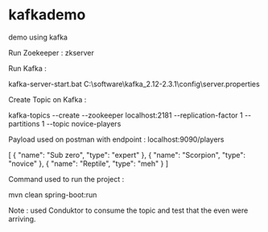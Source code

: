 # kafkademo
demo using kafka

Run Zoekeeper : zkserver

Run Kafka : 

kafka-server-start.bat C:\software\kafka_2.12-2.3.1\config\server.properties

Create Topic on Kafka :

kafka-topics --create --zookeeper localhost:2181 --replication-factor 1 --partitions 1  --topic novice-players

Payload used on postman with endpoint : localhost:9090/players

[
    {
      "name": "Sub zero",
      "type": "expert"
    },
    {
      "name": "Scorpion",
      "type": "novice"
    },
    {
      "name": "Reptile",
      "type": "meh"
    }
  ]
  
  Command used to run the project : 
  
  mvn clean spring-boot:run
  
  Note : 
  used Conduktor to consume the topic and test that the even were arriving.


